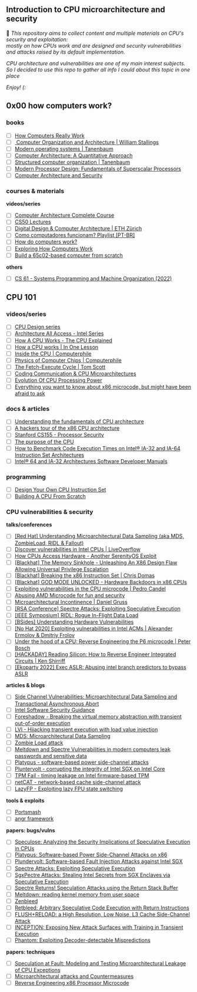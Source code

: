 ## Introduction to CPU microarchitecture and security

💬 *This repository aims to collect content and multiple materials on CPU's security and exploitation:<br>
mostly on how CPUs work and are designed and security vulnerabilities and attacks raised by its default implementation.*<br>

*CPU architecture and vulnerabilities are one of my main interest subjects.<br>
So I decided to use this repo to gather all info I could about this topic in one place*

*Enjoy! (:*


## 0x00 how computers work?

### books
- [ ] [How Computers Really Work](https://www.amazon.com/Amps-Apps-How-Computers-Work/dp/1718500661)
- [ ] [ Computer Organization and Architecture | William Stallings]()
- [ ] [Modern operating systems | Tanenbaum](https://www.amazon.com/Modern-Operating-Systems-Andrew-Tanenbaum/dp/013359162X)
- [ ] [Computer Architecture: A Quantitative Approach](https://www.amazon.com.br/Computer-Architecture-Quantitative-Approach-Kaufmann-ebook/dp/B078MFDTX4/ref=sr_1_1?keywords=computer+architecture&qid=1669671838&qu=eyJxc2MiOiIyLjc5IiwicXNhIjoiMC4wMCIsInFzcCI6IjAuMDAifQ%3D%3D&sr=8-1&ufe=app_do%3Aamzn1.fos.25548f35-0de7-44b3-b28e-0f56f3f96147)
- [ ] [Structured computer organization | Tanenbaum](https://www.pearson.com/en-us/subject-catalog/p/structured-computer-organization/P200000003183/9780137618446)
- [ ] [Modern Processor Design: Fundamentals of Superscalar Processors](http://acs.pub.ro/~cpop/SMPA/Modern%20Processor%20Design_%20Fundamentals%20of%20Superscalar%20Processors%20(%20PDFDrive%20).pdf) 
- [ ] [Computer Architecture and Security](http://www.iqytechnicalcollege.com/Computer%20Architecture%20and%20Security.pdf)

### courses & materials

**videos/series**
- [ ] [Computer Architecture Complete Course](https://www.youtube.com/watch?v=9nuAjYRbITQ)
- [ ] [CS50 Lectures](https://www.youtube.com/watch?v=8mAITcNt710)
- [ ] [Digital Design & Computer Architecture | ETH Zürich](https://www.youtube.com/playlist?list=PL5Q2soXY2Zi_FRrloMa2fUYWPGiZUBQo2)
- [ ] [Como computadores funcionam? Playlist [PT-BR]](https://www.youtube.com/playlist?list=PLdsnXVqbHDUcQIuiH9b-i9A85H3A2ZW5W)
- [ ] [How do computers work?](https://www.youtube.com/watch?v=7J7X7aZvMXQ)
- [ ] [Exploring How Computers Work](https://www.youtube.com/playlist?list=PLFt_AvWsXl0dPhqVsKt1Ni_46ARyiCGSq)
- [ ] [Build a 65c02-based computer from scratch](https://www.youtube.com/playlist?list=PLowKtXNTBypFbtuVMUVXNR0z1mu7dp7eH)

**others**
- [ ] [CS 61 - Systems Programming and Machine Organization (2022)](https://cs61.seas.harvard.edu/site/2022/#gsc.tab=0)

## CPU 101

### videos/series
- [ ] [CPU Design series](https://www.youtube.com/playlist?list=PLqCJpWy5Fohdz6Nu2yG6Loubocqk3sRNR)
- [ ] [Architecture All Access - Intel Series](https://www.youtube.com/playlist?list=PL8t1FdN2Tj3ZVAzTY-FvsS0qy-mEfRdoj)
- [ ] [How A CPU Works - The CPU Explained](https://www.youtube.com/watch?v=XQq_1yaVDpM)
- [ ] [How a CPU works | In One Lesson](https://www.youtube.com/watch?v=cNN_tTXABUA)
- [ ] [Inside the CPU | Computerphile](https://www.youtube.com/watch?v=IAkj32VPcUE)
- [ ] [Physics of Computer Chips | Computerphile](https://www.youtube.com/watch?v=xkLAhU74f3s)
- [ ] [The Fetch-Execute Cycle | Tom Scott](https://www.youtube.com/watch?v=Z5JC9Ve1sfI)
- [ ] [Coding Communication & CPU Microarchitectures](https://www.youtube.com/watch?v=FkeRMQzD-0Y)
- [ ] [Evolution Of CPU Processing Power](https://www.youtube.com/playlist?list=PLC7a8fNahjQ8IkiD5f7blIYrro9oeIfJU)
- [ ] [Everything you want to know about x86 microcode, but might have been afraid to ask](https://www.youtube.com/watch?v=lY5kucyhKFc)

### docs & articles
- [ ] [Understanding the fundamentals of CPU architecture ](https://uu.diva-portal.org/smash/get/diva2:1217222/FULLTEXT01.pdf)
- [ ] [A hackers tour of the x86 CPU architecture](https://www.secureideas.com/blog/2021/04/a-hackers-tour-of-the-x86-cpu-architecture.html)
- [ ] [Stanford CS155 - Processor Security](https://cs155.stanford.edu/lectures/17-processor.pdf)
- [ ] [The purpose of the CPU](https://www.bbc.co.uk/bitesize/guides/zhppfcw/revision/1)
- [ ] [How to Benchmark Code Execution Times on Intel® IA-32 and IA-64 Instruction Set Architectures](https://www.intel.com/content/dam/www/public/us/en/documents/white-papers/ia-32-ia-64-benchmark-code-execution-paper.pdf)
- [ ] [Intel® 64 and IA-32 Architectures Software Developer Manuals](https://www.intel.com/content/www/us/en/developer/articles/technical/intel-sdm.html)

### programming
- [ ] [Design Your Own CPU Instruction Set](https://www.youtube.com/watch?v=wjHlvQfo5uI)
- [ ] [Building A CPU From Scratch](https://www.youtube.com/playlist?list=PLilenfQGj6CEG6iZ4TQJ10PI7pCWsy1AO)

### CPU vulnerabilities & security

**talks/conferences**
- [ ] [[Red Hat] Understanding Microarchitectural Data Sampling (aka MDS, ZombieLoad, RIDL & Fallout)](https://www.youtube.com/watch?v=Xn-wY6Ir1hw)
- [ ] [Discover vulnerabilities in Intel CPUs | LiveOverflow](https://www.youtube.com/watch?v=x_R1DeZxGc0)
- [ ] [How CPUs Access Hardware - Another SerenityOS Exploit](https://www.youtube.com/watch?v=1hpqiWKFGQs)
- [ ] [[Blackhat] The Memory Sinkhole - Unleashing An X86 Design Flaw Allowing Universal Privilege Escalation](https://www.youtube.com/watch?v=lR0nh-TdpVg)
- [ ] [[Blackhat] Breaking the x86 Instruction Set | Chris Domas](https://www.youtube.com/watch?v=KrksBdWcZgQ)
- [ ] [[Blackhat] GOD MODE UNLOCKED - Hardware Backdoors in x86 CPUs](https://www.youtube.com/watch?v=_eSAF_qT_FY)
- [ ] [Exploiting vulnerabilities in the CPU microcode | Pedro Candel](https://www.youtube.com/watch?v=V_C0y-fh1Cw)
- [ ] [Abusing AMD Microcode for fun and security](https://www.youtube.com/watch?v=W3FbTMqYi4U)
- [ ] [Microarchitectural Incontinence | Daniel Gruss](https://www.youtube.com/watch?v=cAWmNp3Ukqk)
- [ ] [[RSA Conference] Spectre Attacks: Exploiting Speculative Execution](https://www.youtube.com/watch?v=NnbDolQSF2c)
- [ ] [[IEEE Symposium] RIDL: Rogue In-Flight Data Load](https://www.youtube.com/watch?v=1Y0h4JyK3fs)
- [ ] [[BSides] Understanding Hardware Vulnerabilities](https://www.youtube.com/watch?v=Sx_deKGiuaI)
- [ ] [[No Hat 2020] Exploiting vulnerabilities in Intel ACMs | Alexander Ermolov & Dmitriy Frolov](https://www.youtube.com/watch?v=1nF4O1vSchE)
- [ ] [Under the hood of a CPU: Reverse Engineering the P6 microcode | Peter Bosch](https://www.youtube.com/watch?v=4oFOpDflJMA)
- [ ] [[HACKADAY] Reading Silicon: How to Reverse Engineer Integrated Circuits | Ken Shirriff ](https://www.youtube.com/watch?v=aHx-XUA6f9g)
- [ ] [[Ekoparty 2022] Exec ASLR: Abusing intel branch predictors to bypass ASLR](https://www.youtube.com/watch?v=Qj4z-KvnkxU)

**articles & blogs**
- [ ] [Side Channel Vulnerabilities: Microarchitectural Data Sampling and Transactional Asynchronous Abort](https://www.intel.com/content/www/us/en/architecture-and-technology/mds.html)
- [ ] [Intel Software Security Guidance](https://www.intel.com/content/www/us/en/developer/topic-technology/software-security-guidance/overview.html)
- [ ] [Foreshadow - Breaking the virtual memory abstraction with transient out-of-order execution](https://foreshadowattack.eu/)
- [ ] [LVI - Hijacking transient execution with load value injection](https://lviattack.eu/)
- [ ] [MDS: Microarchitectural Data Sampling](https://mdsattacks.com/)
- [ ] [Zombie Load attack](https://zombieloadattack.com/)
- [ ] [Meltdown and Spectre Vulnerabilities in modern computers leak passwords and sensitive data](https://spectreattack.com/)
- [ ] [Platypus - software-based power side-channel attacks](https://platypusattack.com/)
- [ ] [Pluntervolt - corrupting the integrity of Intel SGX on Intel Core](https://plundervolt.com/)
- [ ] [TPM Fail -  timing leakage on Intel firmware-based TPM](https://tpm.fail/)
- [ ] [netCAT - network-based cache side-channel attack](https://www.vusec.net/projects/netcat/)
- [ ] [LazyFP - Exploiting lazy FPU state switching](https://blog.cyberus-technology.de/posts/2018-06-06-intel-lazyfp-vulnerability.html)

**tools & exploits**
- [ ] [Portsmash](https://github.com/bbbrumley/portsmash)
- [ ] [angr framework](https://angr.io/)

**papers: bugs/vulns**
- [ ] [Speculose: Analyzing the Security Implications of Speculative Execution in CPUs](https://arxiv.org/pdf/1801.04084.pdf)
- [ ] [Platypus: Software-based Power Side-Channel Attacks on x86](https://platypusattack.com/platypus.pdf)
- [ ] [Plundervolt: Software-based Fault Injection Attacks against Intel SGX](https://plundervolt.com/doc/plundervolt.pdf)
- [ ] [Spectre Attacks: Exploiting Speculative Execution](https://spectreattack.com/spectre.pdf)
- [ ] [SgxPectre Attacks: Stealing Intel Secrets from SGX Enclaves via Speculative Execution](https://arxiv.org/pdf/1802.09085.pdf)
- [ ] [Spectre Returns! Speculation Attacks using the Return Stack Buffer](https://arxiv.org/pdf/1807.07940.pdf)
- [ ] [Meltdown: reading kernel memory from user space](https://meltdownattack.com/meltdown.pdf)
- [ ] [Zenbleed](https://lock.cmpxchg8b.com/zenbleed.html)
- [ ] [Retbleed: Arbitrary Speculative Code Execution with Return Instructions](https://comsec.ethz.ch/wp-content/files/retbleed_sec22.pdf)
- [ ] [FLUSH+RELOAD: a High Resolution, Low Noise, L3 Cache Side-Channel Attack](https://eprint.iacr.org/2013/448.pdf)
- [ ] [INCEPTION: Exposing New Attack Surfaces with Training in Transient Execution](https://comsec.ethz.ch/wp-content/files/inception_sec23.pdf)
- [ ] [Phantom: Exploiting Decoder-detectable Mispredictions](https://comsec.ethz.ch/wp-content/files/phantom_micro23.pdf)

**papers: techniques**
- [ ] [Speculation at Fault: Modeling and Testing Microarchitectural Leakage of CPU Exceptions](https://www.usenix.org/system/files/usenixsecurity23-hofmann.pdf)
- [ ] [Microarchitectural attacks and Countermeasures](https://www.diva-portal.org/smash/get/diva2:483610/FULLTEXT01.pdf)
- [ ] [Reverse Engineering x86 Processor Microcode](https://www.usenix.org/system/files/conference/usenixsecurity17/sec17-koppe.pdf)
